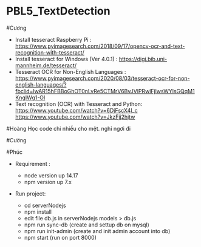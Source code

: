 # PBL5_TextDetection

#Cương
- Install tesseract Raspberry Pi : https://www.pyimagesearch.com/2018/09/17/opencv-ocr-and-text-recognition-with-tesseract/
- Install tesseract for Windows (Ver 4.0.1) : https://digi.bib.uni-mannheim.de/tesseract/
- Tesseract OCR for Non-English Languages : https://www.pyimagesearch.com/2020/08/03/tesseract-ocr-for-non-english-languages/?fbclid=IwAR15hFBBoGhOT0nLvRe5CTMrV6BvJVlPRwlFjlwsWYlsGQqM1KngIWg1-OI
- Text recognition (OCR) with Tesseract and Python: 
		https://www.youtube.com/watch?v=6DjFscX4I_c
		https://www.youtube.com/watch?v=JkzFjj2hjtw

#Hoàng
	Học code chi nhiều cho mệt. nghỉ ngơi đi

#Cường

#Phúc

* Requirement :
	- node version up 14.17
	- npm version up 7.x

* Run project:
	- cd serverNodejs
	- npm install
	- edit file db.js in serverNodejs models > db.js
	- npm run sync-db  (create and settup db on mysql)
	- npm run init-admin (create and init admin account into db)
	- npm start (run on port 8000)
